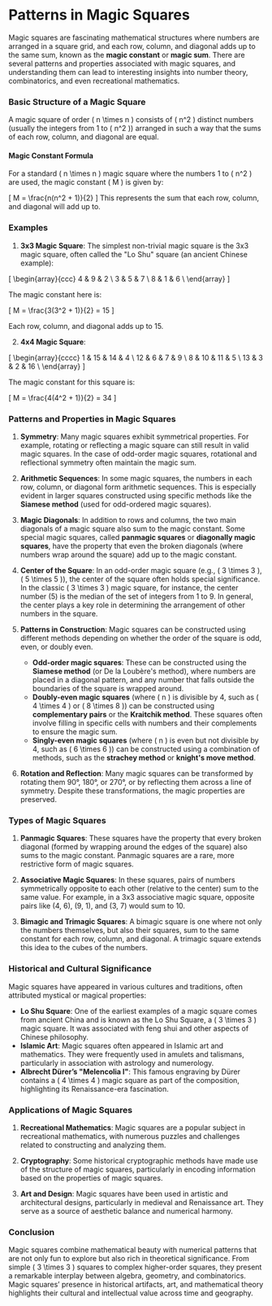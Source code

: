 # Patterns in Magic Squares

Magic squares are fascinating mathematical structures where numbers are arranged in a square grid, and each row, column, and diagonal adds up to the same sum, known as the **magic constant** or **magic sum**. There are several patterns and properties associated with magic squares, and understanding them can lead to interesting insights into number theory, combinatorics, and even recreational mathematics.

### Basic Structure of a Magic Square

A magic square of order \( n \times n \) consists of \( n^2 \) distinct numbers (usually the integers from 1 to \( n^2 \)) arranged in such a way that the sums of each row, column, and diagonal are equal. 

#### Magic Constant Formula

For a standard \( n \times n \) magic square where the numbers 1 to \( n^2 \) are used, the magic constant \( M \) is given by:

\[
M = \frac{n(n^2 + 1)}{2}
\]
This represents the sum that each row, column, and diagonal will add up to.

### Examples

1. **3x3 Magic Square**: The simplest non-trivial magic square is the 3x3 magic square, often called the "Lo Shu" square (an ancient Chinese example):

\[
\begin{array}{ccc}
4 & 9 & 2 \\
3 & 5 & 7 \\
8 & 1 & 6 \\
\end{array}
\]

   The magic constant here is:

\[
M = \frac{3(3^2 + 1)}{2} = 15
\]

   Each row, column, and diagonal adds up to 15.

2. **4x4 Magic Square**:

\[
\begin{array}{cccc}
1 & 15 & 14 & 4 \\
12 & 6 & 7 & 9 \\
8 & 10 & 11 & 5 \\
13 & 3 & 2 & 16 \\
\end{array}
\]

   The magic constant for this square is:

\[
M = \frac{4(4^2 + 1)}{2} = 34
\]

### Patterns and Properties in Magic Squares

1. **Symmetry**: 
   Many magic squares exhibit symmetrical properties. For example, rotating or reflecting a magic square can still result in valid magic squares. In the case of odd-order magic squares, rotational and reflectional symmetry often maintain the magic sum.

2. **Arithmetic Sequences**: 
   In some magic squares, the numbers in each row, column, or diagonal form arithmetic sequences. This is especially evident in larger squares constructed using specific methods like the **Siamese method** (used for odd-ordered magic squares).

3. **Magic Diagonals**: 
   In addition to rows and columns, the two main diagonals of a magic square also sum to the magic constant. Some special magic squares, called **panmagic squares** or **diagonally magic squares**, have the property that even the broken diagonals (where numbers wrap around the square) add up to the magic constant.

4. **Center of the Square**: 
   In an odd-order magic square (e.g., \( 3 \times 3 \), \( 5 \times 5 \)), the center of the square often holds special significance. In the classic \( 3 \times 3 \) magic square, for instance, the center number (5) is the median of the set of integers from 1 to 9. In general, the center plays a key role in determining the arrangement of other numbers in the square.

5. **Patterns in Construction**: 
   Magic squares can be constructed using different methods depending on whether the order of the square is odd, even, or doubly even.
   - **Odd-order magic squares**: These can be constructed using the **Siamese method** (or De la Loubère's method), where numbers are placed in a diagonal pattern, and any number that falls outside the boundaries of the square is wrapped around.
   - **Doubly-even magic squares** (where \( n \) is divisible by 4, such as \( 4 \times 4 \) or \( 8 \times 8 \)) can be constructed using **complementary pairs** or the **Kraitchik method**. These squares often involve filling in specific cells with numbers and their complements to ensure the magic sum.
   - **Singly-even magic squares** (where \( n \) is even but not divisible by 4, such as \( 6 \times 6 \)) can be constructed using a combination of methods, such as the **strachey method** or **knight's move method**.

6. **Rotation and Reflection**: 
   Many magic squares can be transformed by rotating them 90°, 180°, or 270°, or by reflecting them across a line of symmetry. Despite these transformations, the magic properties are preserved.

### Types of Magic Squares

1. **Panmagic Squares**: These squares have the property that every broken diagonal (formed by wrapping around the edges of the square) also sums to the magic constant. Panmagic squares are a rare, more restrictive form of magic squares.

2. **Associative Magic Squares**: In these squares, pairs of numbers symmetrically opposite to each other (relative to the center) sum to the same value. For example, in a 3x3 associative magic square, opposite pairs like (4, 6), (9, 1), and (3, 7) would sum to 10.

3. **Bimagic and Trimagic Squares**: A bimagic square is one where not only the numbers themselves, but also their squares, sum to the same constant for each row, column, and diagonal. A trimagic square extends this idea to the cubes of the numbers.

### Historical and Cultural Significance

Magic squares have appeared in various cultures and traditions, often attributed mystical or magical properties:

- **Lo Shu Square**: One of the earliest examples of a magic square comes from ancient China and is known as the Lo Shu Square, a \( 3 \times 3 \) magic square. It was associated with feng shui and other aspects of Chinese philosophy.
- **Islamic Art**: Magic squares often appeared in Islamic art and mathematics. They were frequently used in amulets and talismans, particularly in association with astrology and numerology.
- **Albrecht Dürer’s "Melencolia I"**: This famous engraving by Dürer contains a \( 4 \times 4 \) magic square as part of the composition, highlighting its Renaissance-era fascination.

### Applications of Magic Squares

1. **Recreational Mathematics**: Magic squares are a popular subject in recreational mathematics, with numerous puzzles and challenges related to constructing and analyzing them.
   
2. **Cryptography**: Some historical cryptographic methods have made use of the structure of magic squares, particularly in encoding information based on the properties of magic squares.
   
3. **Art and Design**: Magic squares have been used in artistic and architectural designs, particularly in medieval and Renaissance art. They serve as a source of aesthetic balance and numerical harmony.

### Conclusion

Magic squares combine mathematical beauty with numerical patterns that are not only fun to explore but also rich in theoretical significance. From simple \( 3 \times 3 \) squares to complex higher-order squares, they present a remarkable interplay between algebra, geometry, and combinatorics. Magic squares’ presence in historical artifacts, art, and mathematical theory highlights their cultural and intellectual value across time and geography.